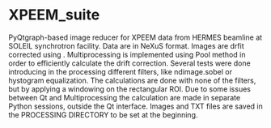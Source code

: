# XPEEM_suite
PyQtgraph-based image reducer for XPEEM data from HERMES beamline at SOLEIL synchrotron facility. Data are in NeXuS format. Images are drfit
corrected using <from skimage.feature import register_translation>. Multiprocessing is implemented using Pool method in order to efficiently 
calculate the drift correction. Several tests were done introducing in the processing different filters, like ndimage.sobel or hystogram equalization.
The calculations are done with none of the filters, but by applying a windowing on the rectangular ROI. Due to some issues between Qt and Multiprocessing
the calculation are made in separate Python sessions, outside the Qt interface. Images and TXT files are saved in the PROCESSING DIRECTORY to be
set at the beginning.
